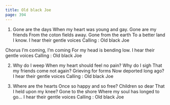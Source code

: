 ```yaml
---
title: Old black Joe
page: 394
---  
```



1. Gone are the days
When my heart was young and gay.
Gone are my friends
From the coton fields away.
Gone from the earth
To a better land I know.
I hear their gentle voices
Calling : Old black Joe


Chorus
I’m coming,
I’m coming
For my head is bending low.
I hear their gentle voices
Calling : Old black Joe


2. Why do I weep
When my heart should feel no pain?
Why do I sigh
That my friends come not again?
Grieving for forms
Now deported long ago?
I hear their gentle voices
Calling : Old black Joe


3. Where are the hearts
Once so happy and so free?
Children so dear
That I held upon my knee?
Gone to the shore
Where my soul has longed to go...
I hear their gentle voices
Calling : Old black Joe